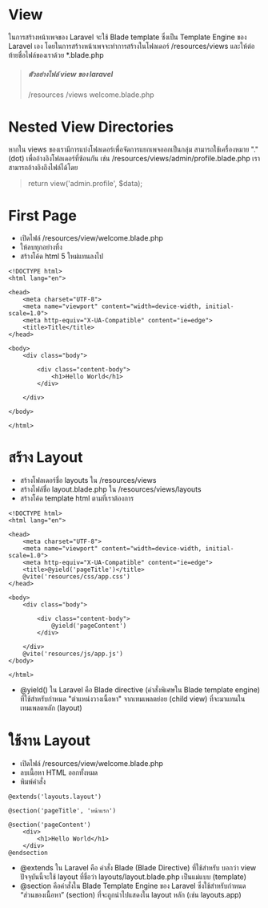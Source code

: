 # View

ในการสร้างหน้าเพจของ Laravel จะใช้ Blade template ซึ่งเป็น Template Engine ของ Laravel เอง โดยในการสร้างหน้าเพจจะทำการสร้างในโฟลเดอร์ /resources/views และให้ต่อท้ายชื่อไฟล์ของเราด้วย \*.blade.php

> ##### ตัวอย่างไฟล์ view ของ laravel
>
> /resources
> /views
> welcome.blade.php

# Nested View Directories

หากใน views ของเรามีการแบ่งโฟลเดอร์เพื่อจัดการแยกเพจออกเป็นกลุ่ม สามารถใช้เครื่องหมาย "." (dot) เพื่ออ้างอิงโฟลเดอร์ที่ซ้อนกัน เช่น /resources/views/admin/profile.blade.php เราสามารถอ้างอิงถึงไฟล์ได้โดย

> return view('admin.profile', $data);

# First Page

- เปิดไฟล์ /resources/view/welcome.blade.php
- ให้ลบทุกอย่างทิ้ง
- สร้างโค้ด html 5 ใหม่แทนลงไป

```
<!DOCTYPE html>
<html lang="en">

<head>
    <meta charset="UTF-8">
    <meta name="viewport" content="width=device-width, initial-scale=1.0">
    <meta http-equiv="X-UA-Compatible" content="ie=edge">
    <title>Title</title>
</head>

<body>
    <div class="body">

        <div class="content-body">
            <h1>Hello World</h1>
        </div>

    </div>

</body>

</html>
```

# สร้าง Layout

- สร้างโฟลเดอร์ชื่อ layouts ใน /resources/views
- สร้างไฟล์ชื่อ layout.blade.php ใน /resources/views/layouts
- สร้างโค้ด template html ตามที่เราต้องการ

```
<!DOCTYPE html>
<html lang="en">

<head>
    <meta charset="UTF-8">
    <meta name="viewport" content="width=device-width, initial-scale=1.0">
    <meta http-equiv="X-UA-Compatible" content="ie=edge">
    <title>@yield('pageTitle')</title>
    @vite('resources/css/app.css')
</head>

<body>
    <div class="body">

        <div class="content-body">
            @yield('pageContent')
        </div>

    </div>
    @vite('resources/js/app.js')
</body>

</html>
```

- @yield() ใน Laravel คือ Blade directive (คำสั่งพิเศษใน Blade template engine) ที่ใช้สำหรับกำหนด "ตำแหน่งวางเนื้อหา" จากเทมเพลตย่อย (child view) ที่จะมาแทนในเทมเพลตหลัก (layout)

# ใช้งาน Layout

- เปิดไฟล์ /resources/view/welcome.blade.php
- ลบเนื้อหา HTML ออกทั้งหมด
- พิมพ์คำสั่ง

```
@extends('layouts.layout')

@section('pageTitle', 'หน้าแรก')

@section('pageContent')
    <div>
        <h1>Hello World</h1>
    </div>
@endsection
```

- @extends ใน Laravel คือ คำสั่ง Blade (Blade Directive) ที่ใช้สำหรับ บอกว่า view ปัจจุบันนี้จะใช้ layout ที่ชื่อว่า layouts/layout.blade.php เป็นแม่แบบ (template)
- @section คือคำสั่งใน Blade Template Engine ของ Laravel ซึ่งใช้สำหรับกำหนด “ส่วนของเนื้อหา” (section) ที่จะถูกนำไปแสดงใน layout หลัก (เช่น layouts.app)
